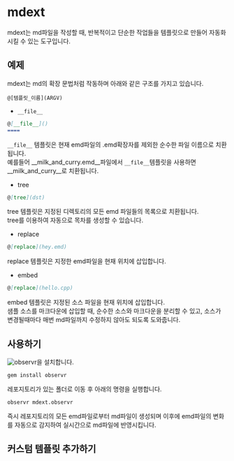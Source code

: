 mdext
====

mdext는 md파일을 작성할 때, 반복적이고 단순한 작업들을 템플릿으로 만들어 자동화시킬 수 있는 도구입니다.

예제
----
mdext는 md의 확장 문법처럼 작동하며 아래와 같은 구조를 가지고 있습니다.
```
@[템플릿_이름](ARGV)
```

* `__file__`
```md
@[__file__]()
====
```
`__file__` 템플릿은 현재 emd파일의 .emd확장자를 제외한 순수한 파일 이름으로 치환됩니다.<br>
예를들어 __milk_and_curry.emd__파일에서 `__file__`템플릿을 사용하면 __milk_and_curry__로 치환됩니다.

* tree
```md
@[tree](dst)
```
tree 템플릿은 지정된 디렉토리의 모든 emd 파일들의 목록으로 치환됩니다.<br>
tree를 이용하여 자동으로 목차를 생성할 수 있습니다.

* replace
```md
@[replace](hey.emd)
```
replace 템플릿은 지정한 emd파일을 현재 위치에 삽입합니다.<br>

* embed
```md
@[replace](hello.cpp)
```
embed 템플릿은 지정된 소스 파일을 현재 위치에 삽입합니다.<br>
샘플 소스를 마크다운에 삽입할 때, 순수한 소스와 마크다운을 분리할 수 있고, 소스가 변경될때마다 매번 md파일까지 수정하지 않아도 되도록 도와줍니다.


사용하기
----
![observr](https://github.com/kevinburke/observr)을 설치합니다.
```
gem install observr
```
레포지토리가 있는 폴더로 이동 후 아래의 명령을 실행합니다.
```
observr mdext.observr
```
즉시 레포지토리의 모든 emd파일로부터 md파일이 생성되며
이후에 emd파일의 변화를 자동으로 감지하여 실시간으로 md파일에 반영시킵니다.


커스텀 템플릿 추가하기
----
